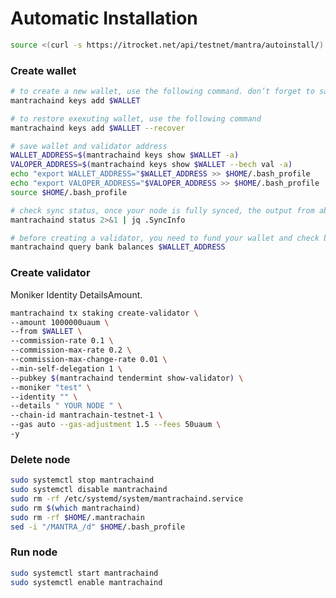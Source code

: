 # Automatic Installation

```bash
source <(curl -s https://itrocket.net/api/testnet/mantra/autoinstall/)
```

### Create wallet <a href="#create-wallet" id="create-wallet"></a>

```bash
# to create a new wallet, use the following command. don’t forget to save the mnemonic
mantrachaind keys add $WALLET

# to restore exexuting wallet, use the following command
mantrachaind keys add $WALLET --recover

# save wallet and validator address
WALLET_ADDRESS=$(mantrachaind keys show $WALLET -a)
VALOPER_ADDRESS=$(mantrachaind keys show $WALLET --bech val -a)
echo "export WALLET_ADDRESS="$WALLET_ADDRESS >> $HOME/.bash_profile
echo "export VALOPER_ADDRESS="$VALOPER_ADDRESS >> $HOME/.bash_profile
source $HOME/.bash_profile

# check sync status, once your node is fully synced, the output from above will print "false"
mantrachaind status 2>&1 | jq .SyncInfo

# before creating a validator, you need to fund your wallet and check balance
mantrachaind query bank balances $WALLET_ADDRESS
```

### Create validator <a href="#create-validator" id="create-validator"></a>

Moniker Identity DetailsAmount.

```bash
mantrachaind tx staking create-validator \
--amount 1000000uaum \
--from $WALLET \
--commission-rate 0.1 \
--commission-max-rate 0.2 \
--commission-max-change-rate 0.01 \
--min-self-delegation 1 \
--pubkey $(mantrachaind tendermint show-validator) \
--moniker "test" \
--identity "" \
--details " YOUR NODE " \
--chain-id mantrachain-testnet-1 \
--gas auto --gas-adjustment 1.5 --fees 50uaum \
-y
```

### Delete node <a href="#delete" id="delete"></a>

```bash
sudo systemctl stop mantrachaind
sudo systemctl disable mantrachaind
sudo rm -rf /etc/systemd/system/mantrachaind.service
sudo rm $(which mantrachaind)
sudo rm -rf $HOME/.mantrachain
sed -i "/MANTRA_/d" $HOME/.bash_profile
```

### Run node <a href="#run" id="run"></a>

```bash
sudo systemctl start mantrachaind
sudo systemctl enable mantrachaind
```
